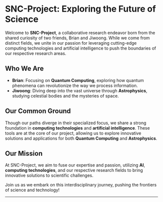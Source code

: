 # SNC-Project: Exploring the Future of Science

Welcome to **SNC-Project**, a collaborative research endeavor born from the shared curiosity of two friends, Brian and Jiwoong. While we come from distinct fields, we unite in our passion for leveraging cutting-edge computing technologies and artificial intelligence to push the boundaries of our respective research areas.

## Who We Are

- **Brian**: Focusing on **Quantum Computing**, exploring how quantum phenomena can revolutionize the way we process information.
- **Jiwoong**: Diving deep into the vast universe through **Astrophysics**, studying celestial bodies and the mysteries of space.

## Our Common Ground

Though our paths diverge in their specialized focus, we share a strong foundation in **computing technologies** and **artificial intelligence**. These tools are at the core of our project, allowing us to explore innovative solutions and applications for both **Quantum Computing** and **Astrophysics**.

## Our Mission

At SNC-Project, we aim to fuse our expertise and passion, utilizing **AI**, **computing technologies**, and our respective research fields to bring innovative solutions to scientific challenges. 

Join us as we embark on this interdisciplinary journey, pushing the frontiers of science and technology!

---
